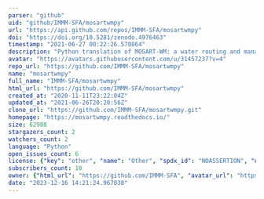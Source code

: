 ```yaml
---
parser: "github"
uid: "github/IMMM-SFA/mosartwmpy"
url: "https://api.github.com/repos/IMMM-SFA/mosartwmpy"
doi: "https://doi.org/10.5281/zenodo.4976463"
timestamp: "2021-06-27 00:22:26.570864"
description: "Python translation of MOSART-WM: a water routing and management model"
avatar: "https://avatars.githubusercontent.com/u/31457237?v=4"
repo_url: "https://github.com/IMMM-SFA/mosartwmpy"
name: "mosartwmpy"
full_name: "IMMM-SFA/mosartwmpy"
html_url: "https://github.com/IMMM-SFA/mosartwmpy"
created_at: "2020-11-11T23:22:04Z"
updated_at: "2021-06-26T20:20:56Z"
clone_url: "https://github.com/IMMM-SFA/mosartwmpy.git"
homepage: "https://mosartwmpy.readthedocs.io/"
size: 62908
stargazers_count: 2
watchers_count: 2
language: "Python"
open_issues_count: 6
license: {"key": "other", "name": "Other", "spdx_id": "NOASSERTION", "url": null, "node_id": "MDc6TGljZW5zZTA="}
subscribers_count: 10
owner: {"html_url": "https://github.com/IMMM-SFA", "avatar_url": "https://avatars.githubusercontent.com/u/31457237?v=4", "login": "IMMM-SFA", "type": "Organization"}
date: "2023-12-16 14:21:24.967838"
---
```


